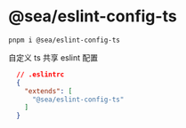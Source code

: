 # @sea/eslint-config-ts

``` pnpm i @sea/eslint-config-ts ```

自定义 ts 共享 eslint 配置

```json
  // .eslintrc
  {
    "extends": [
      "@sea/eslint-config-ts"
    ]
  }
```
